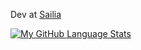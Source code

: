 Dev at [Sailia](https://sailia.co.uk)

[![My GitHub Language Stats](https://github-readme-stats.vercel.app/api/top-langs/?username=tomowen02&langs_count=10&theme=light)]()
